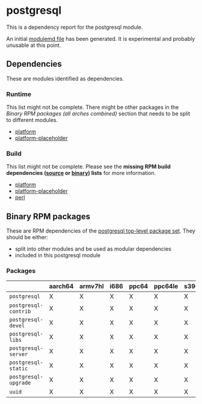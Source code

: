 # postgresql
This is a dependency report for the postgresql module.

An initial [modulemd file](postgresql.yaml) has been generated. It is experimental and probably unusable at this point.
## Dependencies
These are modules identified as dependencies.
### Runtime
This list might not be complete. There might be other packages in the *Binary RPM packages (all arches combined)* section that needs to be split to different modules.
* [platform](../platform)
* [platform-placeholder](../platform-placeholder)
### Build
This list might not be complete.
Please see the **missing RPM build dependencies ([source](all/buildtime-source-packages-short.txt) or [binary](all/buildtime-binary-packages-short.txt)) lists** for more information.
* [platform](../platform)
* [platform-placeholder](../platform-placeholder)
* [perl](../perl)
## Binary RPM packages
These are RPM dependencies of the [postgresql top-level package set](postgresql.csv). They should be either:
* split into other modules and be used as modular dependencies
* included in this postgresql module
### Packages
| |aarch64 |armv7hl |i686 |ppc64 |ppc64le |s390x |x86_64 |
|---|---|---|---|---|---|---|---|
| `postgresql` | X | X | X | X | X | X | X |
| `postgresql-contrib` | X | X | X | X | X | X | X |
| `postgresql-devel` | X | X | X | X | X | X | X |
| `postgresql-libs` | X | X | X | X | X | X | X |
| `postgresql-server` | X | X | X | X | X | X | X |
| `postgresql-static` | X | X | X | X | X | X | X |
| `postgresql-upgrade` | X | X | X | X | X | X | X |
| `uuid` | X | X | X | X | X | X | X |
